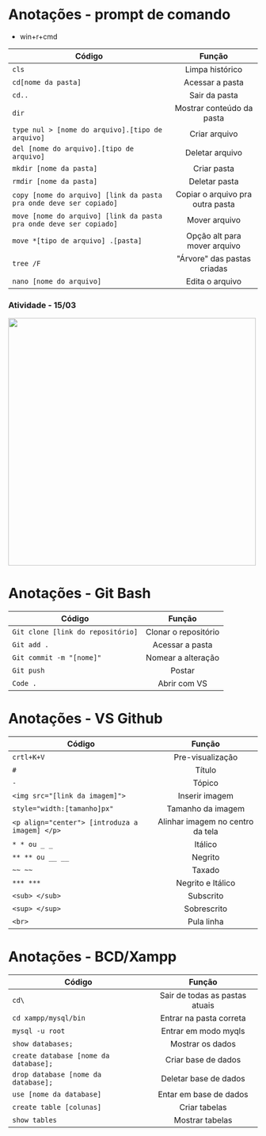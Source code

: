 # Anotações - prompt de comando
- win+r+cmd

|Código|Função|
|-|:-:|
|```cls```|Limpa histórico|
|```cd[nome da pasta]```|Acessar a pasta|
|```cd..```|Sair da pasta|
|```dir```|Mostrar conteúdo da pasta|
|```type nul > [nome do arquivo].[tipo de arquivo] ```|Criar arquivo|
|```del [nome do arquivo].[tipo de arquivo]```|Deletar arquivo|
|```mkdir [nome da pasta]```|Criar pasta|
|```rmdir [nome da pasta]```|Deletar pasta|
|```copy [nome do arquivo] [link da pasta pra onde deve ser copiado]```|Copiar o arquivo pra outra pasta|
|```move [nome do arquivo] [link da pasta pra onde deve ser copiado]```|Mover arquivo|
|```move *[tipo de arquivo] .[pasta]```|Opção alt para mover arquivo|
|```tree /F```|"Árvore" das pastas criadas|
|```nano [nome do arquivo]```| Edita o arquivo|

### Atividade - 15/03
<img src="https://i.pinimg.com/736x/d8/97/07/d897074e0fe91a121411e1b6d539e2e9.jpg" style="width:500px">

# Anotações - Git Bash
|Código|Função|
|-|:-:|
|```Git clone [link do repositório]```|Clonar o repositório|
|```Git add .```|Acessar a pasta|
|```Git commit -m "[nome]"```|Nomear a alteração|
|```Git push```|Postar|
|```Code .```|Abrir com VS|

# Anotações - VS Github
|Código|Função|
|-|:-:|
|```crtl+K+V```|Pre-visualização|
|```#```|Título|
|```-```|Tópico|
|```<img src="[link da imagem]">```|Inserir imagem|
|```style="width:[tamanho]px"```|Tamanho da imagem|
|```<p align="center"> [introduza a imagem] </p>```|Alinhar imagem no centro da tela|
|```* * ou _ _ ```|Itálico|
|```** ** ou __ __ ```|Negrito|
|```~~ ~~```|Taxado|
|```*** ***```|Negrito e Itálico|
|```<sub> </sub>```|Subscrito|
|```<sup> </sup>```|Sobrescrito|
|```<br>```|Pula linha|


# Anotações - BCD/Xampp

|Código|Função|
|-|:-:|
|```cd\```|Sair de todas as pastas atuais|
|```cd xampp/mysql/bin```|Entrar na pasta correta|
|```mysql -u root```|Entrar em modo myqls|
|```show databases;```|Mostrar os dados|
|```create database [nome da database];```|Criar base de dados|
|```drop database [nome da database];```|Deletar base de dados|
|```use [nome da database]```|Entar em base de dados|
|```create table [colunas]```|Criar tabelas|
|```show tables```|Mostrar tabelas|
